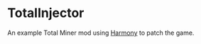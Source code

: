# TotalInjector
An example Total Miner mod using [Harmony](https://github.com/pardeike/Harmony) to patch the game.

